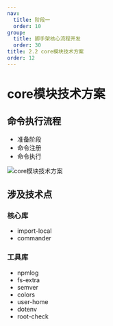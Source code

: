 ```yaml
---
nav:
  title: 阶段一
  order: 10
group:
  title: 脚手架核心流程开发
  order: 30
title: 2.2 core模块技术方案
order: 12
---
```


# core模块技术方案

## 命令执行流程

- 准备阶段
- 命令注册
- 命令执行

![core模块技术方案](https://wsk-mweb.oss-cn-hangzhou.aliyuncs.com/ipic/2021-06-20-005431.jpg)

## 涉及技术点

### 核心库

- import-local
- commander

### 工具库

- npmlog
- fs-extra
- semver
- colors
- user-home
- dotenv
- root-check